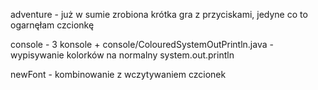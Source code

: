 adventure - już w sumie zrobiona krótka gra z przyciskami, jedyne co to ogarnęłam czcionkę

console - 3 konsole +
console/ColouredSystemOutPrintln.java - wypisywanie kolorków na normalny system.out.println

newFont - kombinowanie z wczytywaniem czcionek
